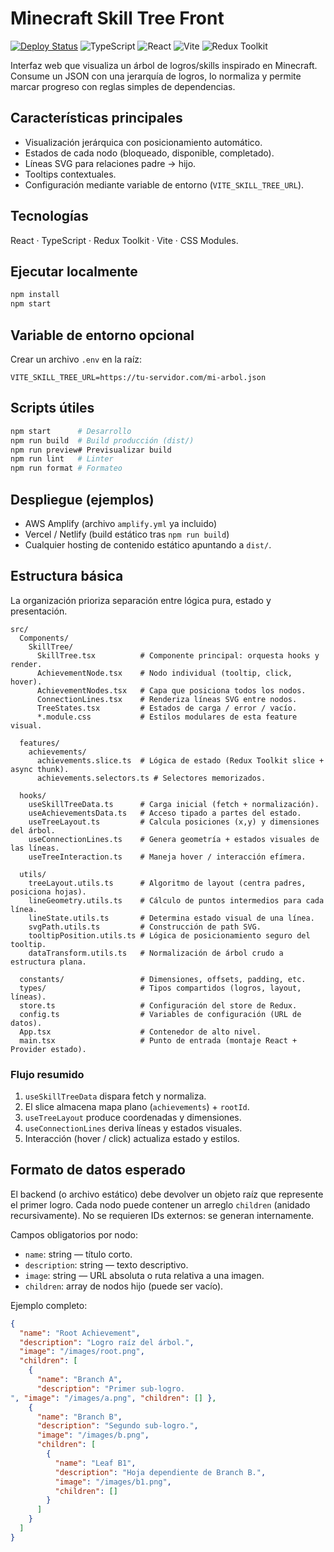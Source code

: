 # Minecraft Skill Tree Front

[![Deploy Status](https://img.shields.io/badge/Deploy-Live%20on%20AWS%20Amplify-success?logo=amazonaws&logoColor=white)](https://main.d2rnw81nncbps6.amplifyapp.com)
![TypeScript](https://img.shields.io/badge/TypeScript-5.5-blue?logo=typescript&logoColor=white)
![React](https://img.shields.io/badge/React-18.3-61dafb?logo=react&logoColor=white)
![Vite](https://img.shields.io/badge/Vite-5.3-646CFF?logo=vite&logoColor=white)
![Redux Toolkit](https://img.shields.io/badge/Redux_Toolkit-2.2-764ABC?logo=redux&logoColor=white)

Interfaz web que visualiza un árbol de logros/skills inspirado en Minecraft. Consume un JSON con una jerarquía de logros, lo normaliza y permite marcar progreso con reglas simples de dependencias.

## Características principales
- Visualización jerárquica con posicionamiento automático.
- Estados de cada nodo (bloqueado, disponible, completado).
- Líneas SVG para relaciones padre → hijo.
- Tooltips contextuales.
- Configuración mediante variable de entorno (`VITE_SKILL_TREE_URL`).

## Tecnologías
React · TypeScript · Redux Toolkit · Vite · CSS Modules.

## Ejecutar localmente
```bash
npm install
npm start
```


## Variable de entorno opcional
Crear un archivo `.env` en la raíz:
```env
VITE_SKILL_TREE_URL=https://tu-servidor.com/mi-arbol.json
```

## Scripts útiles
```bash
npm start      # Desarrollo
npm run build  # Build producción (dist/)
npm run preview# Previsualizar build
npm run lint   # Linter
npm run format # Formateo
```

## Despliegue (ejemplos)
- AWS Amplify (archivo `amplify.yml` ya incluido)
- Vercel / Netlify (build estático tras `npm run build`)
- Cualquier hosting de contenido estático apuntando a `dist/`.

## Estructura básica
La organización prioriza separación entre lógica pura, estado y presentación.

```
src/
  Components/
    SkillTree/
      SkillTree.tsx          # Componente principal: orquesta hooks y render.
      AchievementNode.tsx    # Nodo individual (tooltip, click, hover).
      AchievementNodes.tsx   # Capa que posiciona todos los nodos.
      ConnectionLines.tsx    # Renderiza líneas SVG entre nodos.
      TreeStates.tsx         # Estados de carga / error / vacío.
      *.module.css           # Estilos modulares de esta feature visual.

  features/
    achievements/
      achievements.slice.ts  # Lógica de estado (Redux Toolkit slice + async thunk).
      achievements.selectors.ts # Selectores memorizados.

  hooks/
    useSkillTreeData.ts      # Carga inicial (fetch + normalización).
    useAchievementsData.ts   # Acceso tipado a partes del estado.
    useTreeLayout.ts         # Calcula posiciones (x,y) y dimensiones del árbol.
    useConnectionLines.ts    # Genera geometría + estados visuales de las líneas.
    useTreeInteraction.ts    # Maneja hover / interacción efímera.

  utils/
    treeLayout.utils.ts      # Algoritmo de layout (centra padres, posiciona hojas).
    lineGeometry.utils.ts    # Cálculo de puntos intermedios para cada línea.
    lineState.utils.ts       # Determina estado visual de una línea.
    svgPath.utils.ts         # Construcción de path SVG.
    tooltipPosition.utils.ts # Lógica de posicionamiento seguro del tooltip.
    dataTransform.utils.ts   # Normalización de árbol crudo a estructura plana.

  constants/                 # Dimensiones, offsets, padding, etc.
  types/                     # Tipos compartidos (logros, layout, líneas).
  store.ts                   # Configuración del store de Redux.
  config.ts                  # Variables de configuración (URL de datos).
  App.tsx                    # Contenedor de alto nivel.
  main.tsx                   # Punto de entrada (montaje React + Provider estado).
```

### Flujo resumido
1. `useSkillTreeData` dispara fetch y normaliza.
2. El slice almacena mapa plano (`achievements`) + `rootId`.
3. `useTreeLayout` produce coordenadas y dimensiones.
4. `useConnectionLines` deriva líneas y estados visuales.
5. Interacción (hover / click) actualiza estado y estilos.

## Formato de datos esperado
El backend (o archivo estático) debe devolver un objeto raíz que represente el primer logro. Cada nodo puede contener un arreglo `children` (anidado recursivamente). No se requieren IDs externos: se generan internamente.

Campos obligatorios por nodo:
- `name`: string — título corto.
- `description`: string — texto descriptivo.
- `image`: string — URL absoluta o ruta relativa a una imagen.
- `children`: array de nodos hijo (puede ser vacío).

Ejemplo completo:
```json
{
  "name": "Root Achievement",
  "description": "Logro raíz del árbol.",
  "image": "/images/root.png",
  "children": [
    {
      "name": "Branch A",
      "description": "Primer sub-logro.
", "image": "/images/a.png", "children": [] },
    {
      "name": "Branch B",
      "description": "Segundo sub-logro.",
      "image": "/images/b.png",
      "children": [
        {
          "name": "Leaf B1",
          "description": "Hoja dependiente de Branch B.",
          "image": "/images/b1.png",
          "children": []
        }
      ]
    }
  ]
}
